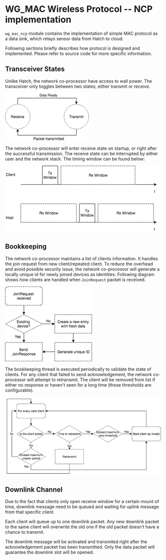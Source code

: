 # WG_MAC Wireless Protocol -- NCP implementation

`wg_mac_ncp` module contains the implementation of simple MAC protocol as a data sink, which relays
sensor data from Hatch to cloud. 

Following sections briefly describes how protocol is designed and implemented. Please refer to source
code for more specific information.

Transceiver States
-------------
Unlike Hatch, the network co-processor have access to wall power. The transceiver only toggles between two
states, either transmit or receive. 

![transceiver_state_ncp](../../resources/transceiver_state_ncp.png)

The network co-processor will enter receive state on startup, or right after the successful transmission. 
The receive state can be interrupted by either user and the network stack. The timing window can be found below:

![receive_window](../../resources/receive_window.png)

Bookkeeping
-----------
The network co-processor maintains a list of clients information. It handles the join request from new client/repeated
client. To reduce the overhead and avoid possible security issue, the network co-processor will generate a locally unique
id for newly joined devices as identities. Following diagram shows how clients are handled when `JoinRequest` packet is
received. 

![ncp_accepts_clients](../../resources/ncp_accepts_clients.png)

The bookkeeping thread is executed periodically to validate the state of clients. For any client that failed to 
send acknowledgement, the network co-processor will attempt to retransmit. The client will be removed from list
if either no response or haven't seen for a long time (those thresholds are configurable). 

![ncp_bookkeeping](../../resources/ncp_bookkeeping.png)

Downlink Channel
----------------
Due to the fact that clients only open receive window for a certain mount of time, downlink message need to be queued 
and waiting for uplink message from that specific client. 

Each client will queue up to one downlink packet. Any new downlink packet to the same client will overwrite the old one
if the old packet doesn't have a chance to transmit. 

The downlink message will be activated and transmited right after the acknowledgement packet has been transmitted. Only
the data packet will guarantee the downlink slot will be opened. 
